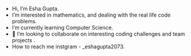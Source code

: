 -  Hi, I’m Esha Gupta.
-  I’m interested in mathematics, and dealing with the real life code problems.
-  I’m currently learning Computer Science.
- 💞️ I’m looking to collaborate on interesting coding challenges and team projects .
-  How to reach me instgram - _eshagupta2073.                    


